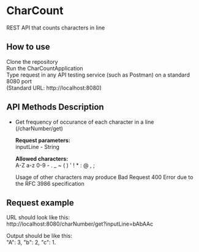 # CharCount
REST API that counts characters in line

## How to use
Clone the repository<br>
Run the CharCountApplication<br>
Type request in any API testing service (such as Postman) on a standard 8080 port<br>
(Standard URL: http://localhost:8080)

## API Methods Description

- Get frequency of occurance of each character in a line (/charNumber/get)<br>

  <strong>Request parameters:</strong><br>
  inputLine - String<br>
  
  <strong>Allowed characters:</strong><br>
  A-Z a-z 0-9 - . _ ~ ( ) ' ! * : @ , ;<br>

  Usage of other characters may produce Bad Request 400 Error
  due to the RFC 3986 specification

## Request example

URL should look like this:<br>
http://localhost:8080/charNumber/get?inputLine=bAbAAc

Output should be like this:<br>
"A": 3, "b": 2, "c": 1.
